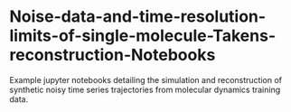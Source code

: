 # Noise-data-and-time-resolution-limits-of-single-molecule-Takens-reconstruction-Notebooks
Example jupyter notebooks detailing the simulation and reconstruction of synthetic noisy time series trajectories from molecular dynamics training data.
